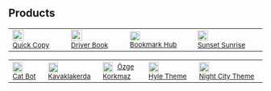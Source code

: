 <h2>Products</h2>

<table>
	<td>
		<img
			height="22"
			width="22"
			align="center"
			src="https://play-lh.googleusercontent.com/cigk4g5HlmZdDajjMVWlHq7dbJ27t-XW2Cbmj4XObPjTkYttaw_yZUrkS_hW6hMUDQ=w240-h480-rw"
		/> 
		<a href="https://play.google.com/store/apps/details?id=com.Kaosc.quickcopy" target="_blank">
			<small>Quick Copy</small>
		</a>
	</td>
	<td>
		<img
			height="22"
			width="22"
			align="center"
			src="https://play-lh.googleusercontent.com/G88arG_WBP0zgCfXsA-sZI1ouHJRirZ37kjI0WhnUgPV4KpUGhiNAQyzveTvE2Gshw=w240-h480-rw"
		/> 
		<a href="https://play.google.com/store/apps/details?id=com.Kaosc.SrcKitab" target="_blank">
			<small>Driver Book</small>
		</a>
	</td>
	<td>
		<img
			height="18"
			width="20"
			align="center"
			src="https://lh3.googleusercontent.com/lSJhZw7pGmXQcUQN4ZO7bLOsXHbLKKslqxrrsvpe2k5Jl8vh6EyZYhR5qO3xYJJyUN9WjcYzLGJaw2X0TePPsMuvDw=s60"
		/> 
		<a href="https://chrome.google.com/webstore/detail/bookmark-hub/eikgkolbokmiboemcnhdpfcpnilkomhd" target="_blank">
			<small>Bookmark Hub</small>
		</a>
	</td>
	<td>
		<img
			height="21"
			width="21"
			align="center"
			src="https://lh3.googleusercontent.com/PFta7M6CCporSkfaWGRIuW-DMk17NzNqmRnd8yK1uda220vn9S_baLgm4nLmlC3RSHkY78gUQk4pfQiivz4cDmPsWQ=s60"
		/> 
		<a href="https://chrome.google.com/webstore/detail/sunset-sunrise/gkfelccnlfiipepkjfmgbkaebppelfma" target="_blank">
			<small>Sunset Sunrise</small>
		</a>
	</td>
</table>
<table>
	<td>
		<img
			height="20"
			width="20"
			align="center"
			src="https://cdn.discordapp.com/avatars/1052869011366477844/2199842be7adbc385b2b70d683cc6e6d.png"
		/> 
		<a href="https://top.gg/bot/1052869011366477844?s=0832d84bff8e3" target="_blank">
			<small>Cat Bot</small>
		</a>
	</td>
	<td>
		<img
			height="19"
			width="19"
			align="center"
			src="https://kavaklakerda.vercel.app/favicon.ico"
		/> 
		<a href="https://kavaklakerda.vercel.app" target="_blank">
			<small>Kavaklakerda</small>
		</a>
	</td>
	<td>
		<img
			height="20"
			width="20"
			align="center"
			src="https://ozgekorkmaz.net/images/logo-transparent.png"
		/> 
		<a href="https://ozgekorkmaz.net" target="_blank">
			<small>Özge Korkmaz</small>
		</a>
	</td>
	<td>
		<img
			height="20"
			width="20"
			align="center"
			src="https://kaosc.gallerycdn.vsassets.io/extensions/kaosc/hyle/0.4.2/1747780119119/Microsoft.VisualStudio.Services.Icons.Default"
		/> 
		<a href="https://marketplace.visualstudio.com/items?itemName=Kaosc.hyle" target="_blank">
			<small>Hyle Theme</small>
		</a>
	</td>
	<td>
		<img
			height="20"
			width="20"
			align="center"
			src="https://lh3.googleusercontent.com/ak-3vc_3akW-gNaXSWtzMzbEhyUiSj7DfSn93ssFyZPhGsFZZTmT6lkXe-bw9azifLUgB272tP1vBte-axssG6ELySQ=s60"
		/> 
		<a href="https://chromewebstore.google.com/detail/night-city/hbgdgmaingeagmgmcfjpfndeamciggbl" target="_blank">
			<small>Night City Theme</small>
		</a>
	</td>
</table>

